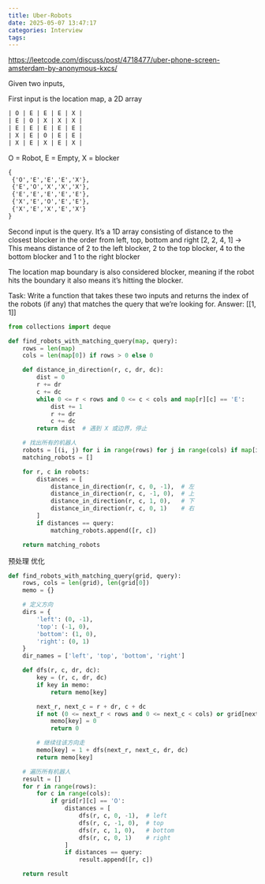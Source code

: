 ```yaml
---
title: Uber-Robots
date: 2025-05-07 13:47:17
categories: Interview
tags:
---
```


https://leetcode.com/discuss/post/4718477/uber-phone-screen-amsterdam-by-anonymous-kxcs/

Given two inputs,

First input is the location map, a 2D array

```txt
| O | E | E | E | X |
| E | O | X | X | X |
| E | E | E | E | E |
| X | E | O | E | E |
| X | E | X | E | X |
```

O = Robot, E = Empty, X = blocker

```txt
{
 {'O','E','E','E','X'},
 {'E','O','X','X','X'},
 {'E','E','E','E','E'},
 {'X','E','O','E','E'},
 {'X','E','X','E','X'}
}
```

Second input is the query. It’s a 1D array consisting of distance to the closest blocker in the order from left, top, bottom and right
[2, 2, 4, 1] -> This means distance of 2 to the left blocker, 2 to the top blocker, 4 to the bottom blocker and 1 to the right blocker

The location map boundary is also considered blocker, meaning if the robot hits the boundary it also means it’s hitting the blocker.

Task: Write a function that takes these two inputs and returns the index of the robots (if any) that matches the query that we’re looking for.
Answer: [[1, 1]]

```python
from collections import deque

def find_robots_with_matching_query(map, query):
    rows = len(map)
    cols = len(map[0]) if rows > 0 else 0

    def distance_in_direction(r, c, dr, dc):
        dist = 0
        r += dr
        c += dc
        while 0 <= r < rows and 0 <= c < cols and map[r][c] == 'E':
            dist += 1
            r += dr
            c += dc
        return dist  # 遇到 X 或边界，停止

    # 找出所有的机器人
    robots = [(i, j) for i in range(rows) for j in range(cols) if map[i][j] == 'O']
    matching_robots = []

    for r, c in robots:
        distances = [
            distance_in_direction(r, c, 0, -1),  # 左
            distance_in_direction(r, c, -1, 0),  # 上
            distance_in_direction(r, c, 1, 0),   # 下
            distance_in_direction(r, c, 0, 1)    # 右
        ]
        if distances == query:
            matching_robots.append([r, c])

    return matching_robots
```

预处理 优化
```python
def find_robots_with_matching_query(grid, query):
    rows, cols = len(grid), len(grid[0])
    memo = {}

    # 定义方向
    dirs = {
        'left': (0, -1),
        'top': (-1, 0),
        'bottom': (1, 0),
        'right': (0, 1)
    }
    dir_names = ['left', 'top', 'bottom', 'right']

    def dfs(r, c, dr, dc):
        key = (r, c, dr, dc)
        if key in memo:
            return memo[key]

        next_r, next_c = r + dr, c + dc
        if not (0 <= next_r < rows and 0 <= next_c < cols) or grid[next_r][next_c] == 'X':
            memo[key] = 0
            return 0

        # 继续往该方向走
        memo[key] = 1 + dfs(next_r, next_c, dr, dc)
        return memo[key]

    # 遍历所有机器人
    result = []
    for r in range(rows):
        for c in range(cols):
            if grid[r][c] == 'O':
                distances = [
                    dfs(r, c, 0, -1),  # left
                    dfs(r, c, -1, 0),  # top
                    dfs(r, c, 1, 0),   # bottom
                    dfs(r, c, 0, 1)    # right
                ]
                if distances == query:
                    result.append([r, c])

    return result

```
